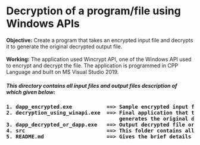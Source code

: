 # Decryption of a program/file using Windows APIs


**Objective:** Create a program that takes an encrypted input file and decrypts it to generate the original decrypted output file.<br>
<br>
**Working:** The application used Wincrypt API, one of the Windows API used to encrypt and decrypt the file. The application is programmed in CPP Language and built on MS Visual Studio 2019. 
##### This directory contains all input files and output files description of which given below:
<h4>
<pre>
1. dapp_encrypted.exe           ==> Sample encrypted input file to be decrypted.
2. decryption_using_winapi.exe  ==> Final application that takes input file dapp_encrypted.exe and 
                                    generates the original decrypted file dapp_decrypted_or_dapp.exe on execution.
3. dapp_decrypted_or_dapp.exe   ==> Output decrypted file or the original file of the encrypted file.
4. src                          ==> This folder contains all source and input files of the final application.
5. README.md                    ==> Gives the brief details of all the files of this directory.
</pre>
</h4>

